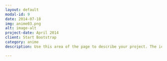 ```yaml
---
layout: default
modal-id: 9
date: 2014-07-18
img: anime03.png
alt: image-alt
project-date: April 2014
client: Start Bootstrap
category: anime
description: Use this area of the page to describe your project. The icon above is part of a free icon set by <a href="https://sellfy.com/p/8Q9P/jV3VZ/">Flat Icons</a>. On their website, you can download their free set with 16 icons, or you can purchase the entire set with 146 icons for only $12!

---
```


